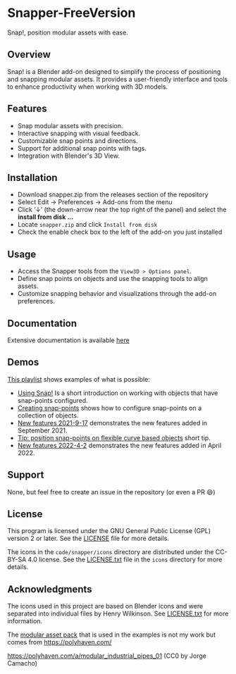# Snapper-FreeVersion

Snap!, position modular assets with ease.

## Overview

Snap! is a Blender add-on designed to simplify the process of positioning and snapping modular assets. It provides a user-friendly interface and tools to enhance productivity when working with 3D models.

## Features

- Snap modular assets with precision.
- Interactive snapping with visual feedback.
- Customizable snap points and directions.
- Support for additional snap points with tags.
- Integration with Blender's 3D View.

## Installation

* Download snapper.zip from the releases section of the repository
* Select Edit → Preferences → Add-ons from the menu  
* Click ‘↓’ (the down-arrow near the top right of the panel) and select the **install from disk ...**  
* Locate `snapper.zip` and click `Install from disk`
* Check the enable check box to the left of the add-on you just installed

## Usage

- Access the Snapper tools from the `View3D > Options panel`.
- Define snap points on objects and use the snapping tools to align assets.
- Customize snapping behavior and visualizations through the add-on preferences.

## Documentation

Extensive documentation is available [here](documentation/Snap-User-Manual.md)

## Demos

[This playlist](https://youtube.com/playlist?list=PLxyAbGpHucHZpoPBYVe8u2xWwIHP8p3yu) shows examples of what is possible:

- [Using Snap!](https://youtube.com/playlist?list=PLxyAbGpHucHZpoPBYVe8u2xWwIHP8p3yu) Is a short introduction on working with objects that have snap-points configured.
- [Creating snap-points](https://youtube.com/playlist?list=PLxyAbGpHucHZpoPBYVe8u2xWwIHP8p3yu) shows how to configure snap-points on a collection of objects.
- [New features 2021-9-17](https://youtube.com/playlist?list=PLxyAbGpHucHZpoPBYVe8u2xWwIHP8p3yu) demonstrates the new features added in September 2021.
- [Tip: position snap-points on flexible curve based objects](https://youtube.com/playlist?list=PLxyAbGpHucHZpoPBYVe8u2xWwIHP8p3yu)  short tip.
- [New features 2022-4-2](https://youtube.com/playlist?list=PLxyAbGpHucHZpoPBYVe8u2xWwIHP8p3yu) demonstrates the new features added in April 2022.

## Support

None, but feel free to create an issue in the repository (or even a PR :smile:)

## License

This program is licensed under the GNU General Public License (GPL) version 2 or later. See the [LICENSE](LICENSE) file for more details.

The icons in the `code/snapper/icons` directory are distributed under the CC-BY-SA 4.0 license. See the [LICENSE.txt](code/snapper/icons/LICENSE.txt) file in the `icons` directory for more details.

## Acknowledgments

The icons used in this project are based on Blender icons and were separated into individual files by Henry Wilkinson. See [LICENSE.txt](code/snapper/icons/LICENSE.txt) for more information.

The [modular asset pack](sample%20assets/asset-pack-with-snap-points.blend) that is used in the examples is not my work but comes from https://polyhaven.com/

https://polyhaven.com/a/modular_industrial_pipes_01 (CC0 by Jorge Camacho)